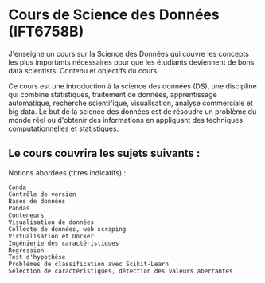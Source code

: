 # Cours de Science des Données (IFT6758B)

J'enseigne un cours sur la Science des Données qui couvre les concepts les plus importants nécessaires pour que les étudiants deviennent de bons data scientists.
Contenu et objectifs du cours

Ce cours est une introduction à la science des données (DS), une discipline qui combine statistiques, traitement de données, apprentissage automatique, recherche scientifique, visualisation, analyse commerciale et big data. Le but de la science des données est de résoudre un problème du monde réel ou d'obtenir des informations en appliquant des techniques computationnelles et statistiques.

## Le cours couvrira les sujets suivants :

Notions abordées (titres indicatifs) :

    Conda
    Contrôle de version
    Bases de données
    Pandas
    Conteneurs
    Visualisation de données
    Collecte de données, web scraping
    Virtualisation et Docker
    Ingénierie des caractéristiques
    Régression
    Test d'hypothèse
    Problèmes de classification avec Scikit-Learn
    Sélection de caractéristiques, détection des valeurs aberrantes
